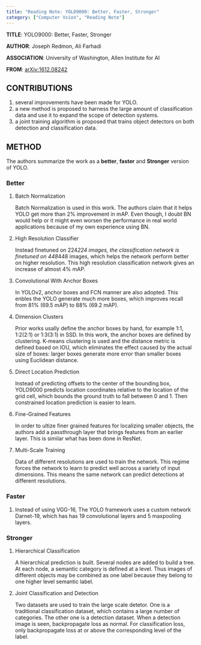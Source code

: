 ```yaml
---
title: "Reading Note: YOLO9000: Better, Faster, Stronger"
category: ["Computer Vsion", "Reading Note"]
---
```


**TITLE**: YOLO9000: Better, Faster, Stronger  

**AUTHOR**: Joseph Redmon, Ali Farhadi

**ASSOCIATION**: University of Washington, Allen Institute for AI

**FROM**: [arXiv:1612.08242](https://arxiv.org/abs/1612.08242)

## CONTRIBUTIONS ##

1. several improvements have been made for YOLO.
2. a new method is proposed to harness the large amount of classification data and use it to expand the scope of detection systems.
3. a joint training algorithm is proposed that trains object detectors on both detection and classification data.


## METHOD ##

The authors summarize the work as a **better**, **faster** and **Stronger** version of YOLO.

### Better ###

1. Batch Normalization

    Batch Normalization is used in this work. The authors claim that it helps YOLO get more than 2% improvement in mAP. Even though, I doubt BN would help or it might even worsen the performance in real world applications because of my own experience using BN.

2. High Resolution Classifier

    Instead finetuned on 224*224 images, the classification network is finetuned on 448*448 images, which helps the network perform better on higher resolution. This high resolution classification network gives an increase of almost 4% mAP.

3. Convolutional With Anchor Boxes

    In YOLOv2, anchor boxes and FCN manner are also adopted. This enbles the YOLO generate much more boxes, which improves recall from 81% (69.5 mAP) to 88% (69.2 mAP).

4. Dimension Clusters

    Prior works usally define the anchor boxes by hand, for example 1:1, 1:2(2:1) or 1:3(3:1) in SSD. In this work, the anchor boxes are defined by clustering. K-means clustering is used and the distance metric is defined based on IOU, which eliminates the effect caused by the actual size of boxes: larger boxes generate more error than smaller boxes using Euclidean distance.

5. Direct Location Prediction

    Instead of predicting offsets to the center of the bounding box, YOLO9000 predicts location coordinates relative to the location of the grid cell, which bounds the ground truth to fall between 0 and 1. Then constrained location prediction is easier to learn.

6. Fine-Grained Features

    In order to ultize finer grained features for localizing smaller objects, the authors add a passthrough layer that brings features from an earlier layer.
    This is similar what has been done in ResNet.

7. Multi-Scale Training

    Data of different resolutions are used to train the network. This regime forces the network to learn to predict well across a variety of input dimensions. This means the same network can predict detections at different resolutions.

### Faster ###

1. Instead of using VGG-16, The YOLO framework uses a custom network Darnet-19, which has has 19 convolutional layers and 5 maxpooling layers.

### Stronger ###

1. Hierarchical Classification

    A hierarchical prediction is built. Several nodes are added to build a tree. At each node, a semantic category is defined at a level. Thus images of different objects may be combined as one label because they belong to one higher level semantic label.

2. Joint Classification and Detection

    Two datasets are used to train the large scale detetor. One is a traditional classification dataset, which contains a large number of categories. The other one is a detection dataset. When a detection image is seen, backpropagate loss as normal. For classification loss, only backpropagate loss at or above the corresponding level of the label.